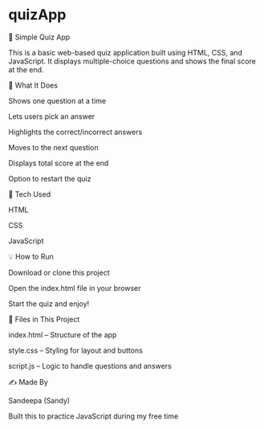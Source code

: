 # quizApp

🧠 Simple Quiz App

This is a basic web-based quiz application built using HTML, CSS, and JavaScript. It displays multiple-choice questions and shows the final score at the end.

📌 What It Does

Shows one question at a time

Lets users pick an answer

Highlights the correct/incorrect answers

Moves to the next question

Displays total score at the end

Option to restart the quiz

🔧 Tech Used

HTML

CSS

JavaScript

💡 How to Run

Download or clone this project

Open the index.html file in your browser

Start the quiz and enjoy!

📂 Files in This Project

index.html – Structure of the app

style.css – Styling for layout and buttons

script.js – Logic to handle questions and answers

✍️ Made By

Sandeepa (Sandy)

Built this to practice JavaScript during my free time